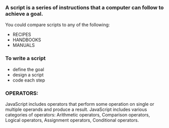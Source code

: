 
### A script is a series of instructions that a computer can follow to achieve a goal.

You could compare scripts to any of the following:
- RECIPES 
- HANDBOOKS
- MANUALS

### To write a script
 - define the goal
 - design a script
 - code each step
 
### OPERATORS:
 JavaScript includes operators that perform some operation on single or multiple operands and produce a result. JavaScript includes various categories of operators: Arithmetic operators, Comparison operators, Logical operators, Assignment operators, Conditional operators.

